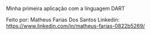 Minha primeira aplicação com a linguagem DART 


Feito por: Matheus Farias Dos Santos Linkedin: https://www.linkedin.com/in/matheus-farias-0822b5269/

